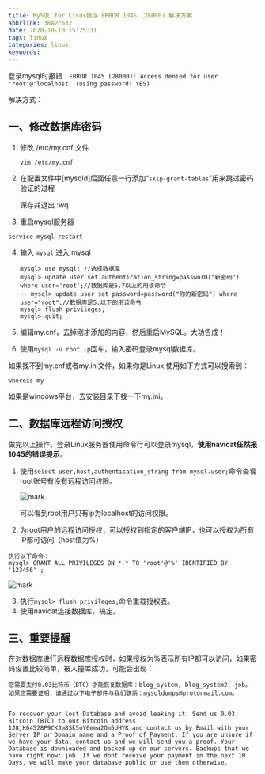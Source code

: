 ```yaml
---
title: MySQL for Linux错误 ERROR 1045 (28000) 解决方案
abbrlink: 38a2c632
date: 2020-10-10 15:25:31
tags: linux
categories: linux
keywords: 
---
```




登录mysql时报错：`ERROR 1045 (28000): Access denied for user 'root'@'localhost' (using password: YES)`

解决方式：

## 一、修改数据库密码

1. 修改 /etc/my.cnf 文件

   ```
   vim /etc/my.cnf
   ```

2. 在配置文件中[mysqld]后面任意一行添加“`skip-grant-tables`”用来跳过密码验证的过程

   保存并退出 :wq

3. 重启mysql服务器

  ```
  service mysql restart
  ```

4. 输入 `mysql`  进入 mysql 

   ```
   mysql> use mysql; //选择数据库
   mysql> update user set authentication_string=passworD("新密码") where user='root';//数据库是5.7以上的用该命令
   -- mysql> update user set password=password("你的新密码") where user="root";//数据库是5.以下的用该命令
   mysql> flush privileges;
   mysql> quit;
   ```

5. 编辑my.cnf，去掉刚才添加的内容，然后重启MySQL。大功告成！
6. 使用`mysql -u root -p`回车，输入密码登录mysql数据库。



如果找不到my.cnf或者my.ini文件，如果你是Linux,使用如下方式可以搜索到：

```
whereis my
```

如果是windows平台，去安装目录下找一下my.ini。



## 二、数据库远程访问授权

做完以上操作，登录Linux服务器使用命令行可以登录mysql，**使用navicat任然报1045的错误提示**。

1. 使用`select user,host,authentication_string from mysql.user;`命令查看root账号有没有远程访问权限。

   ![mark](http://blog.xuejiangtao.com/blog/20201010/zu0hfxk1hjyI.png?imageslim)

   可以看到root用户只有ip为localhost的访问权限。

2. 为root用户的远程访问授权，可以授权到指定的客户端IP，也可以授权为所有IP都可访问（host值为%）

```
执行以下命令：
mysql> GRANT ALL PRIVILEGES ON *.* TO 'root'@'%' IDENTIFIED BY '123456' ;
```

![mark](http://blog.xuejiangtao.com/blog/20201010/XcUBzSM0Ln5Q.png?imageslim)

3. 执行`mysql> flush privileges;`命令重载授权表。
4. 使用navicat连接数据库，搞定。



## 三、重要提醒

在对数据库进行远程数据库授权时，如果授权为%表示所有IP都可以访问，如果密码设置比较简单，被人撞库成功，可能会出现：

```
您需要支付0.03比特币（BTC）才能恢复数据库：blog_system, blog_system2, job。 如果您需要证明，请通过以下电子邮件与我们联系：mysqldumps@protonmail.com。


To recover your lost Database and avoid leaking it: Send us 0.03 Bitcoin (BTC) to our Bitcoin address 1J8jK64528P9CKJm8Sk5oY6eea2Qm5UHYK and contact us by Email with your Server IP or Domain name and a Proof of Payment. If you are unsure if we have your data, contact us and we will send you a proof. Your Database is downloaded and backed up on our servers. Backups that we have right now: job. If we dont receive your payment in the next 10 Days, we will make your database public or use them otherwise.
```

